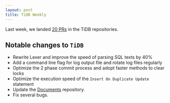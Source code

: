 ```yaml
---
layout: post
title: TiDB Weekly
---
```


Last week, we landed [20 PRs](https://github.com/pingcap/tidb/pulls?utf8=%E2%9C%93&q=is%3Apr%20is%3Amerged%20merged%3A2016-08-05..2016-08-12%20) in the TiDB repositories.

## Notable changes to `TiDB`

+ Rewrite Lexer and improve the speed of parsing SQL texts by 40%
+ Add a command line flag for log output file and rotate log files regularly
+ Optimize the 2 phase commit process and adopt faster methods to clear locks
+ Optimize the execution speed of the `Insert On Duplicate Update` statement
+ Update the  [Documents](https://github.com/pingcap/docs) repository.
+ Fix several bugs.

